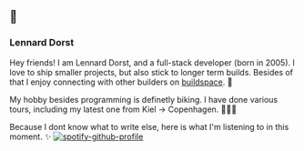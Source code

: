 ##            🚢

###      Lennard Dorst
      
      
Hey friends! 
I am Lennard Dorst, and a full-stack developer (born in 2005). I love to ship smaller projects, but also stick to longer term builds. Besides of that I enjoy connecting with other builders on [buildspace](https://buildspace.so). 🦄


My hobby besides programming is definetly biking. I have done various tours, including my latest one from Kiel -> Copenhagen. 🚴🏼‍♂️

Because I dont know what to write else, here is what I'm listening to in this moment. ✨
[![spotify-github-profile](https://spotify-github-profile.vercel.app/api/view?uid=31zv4ofhu7dfhyjmjikezdkuztwu&cover_image=true&theme=novatorem&bar_color=53b14f&bar_color_cover=true)](https://spotify-github-profile.vercel.app/api/view?uid=31zv4ofhu7dfhyjmjikezdkuztwu&redirect=true)
